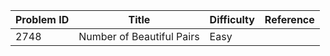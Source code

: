 | Problem ID | Title | Difficulty | Reference
| --- | --- | --- | ---
| 2748 | Number of Beautiful Pairs | Easy | 

